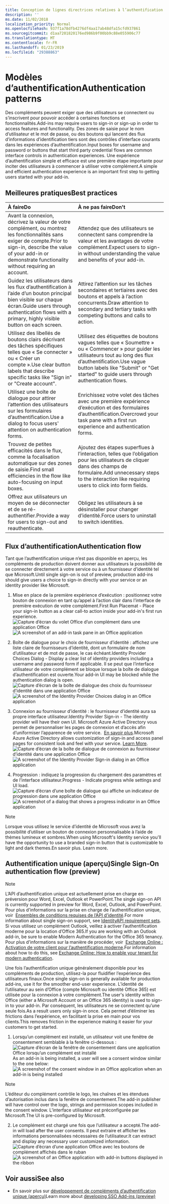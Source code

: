 ```yaml
---
title: Conception de lignes directrices relatives à l’authentification pour les compléments Office
description: ''
ms.date: 11/02/2018
localization_priority: Normal
ms.openlocfilehash: 937f1a78dfb4276df4aa17ab48dfa15cfd937861
ms.sourcegitcommit: d1aa7201820176ed986b9f00bb9c88e055906c77
ms.translationtype: MT
ms.contentlocale: fr-FR
ms.lasthandoff: 01/23/2019
ms.locfileid: "29388863"
---
```

# <a name="authentication-patterns"></a><span data-ttu-id="be419-102">Modèles d’authentification</span><span class="sxs-lookup"><span data-stu-id="be419-102">Authentication patterns</span></span>

<span data-ttu-id="be419-103">Des compléments peuvent exiger que des utilisateurs se connectent ou s’inscrivent pour pouvoir accéder à certaines fonctions et fonctionnalités.</span><span class="sxs-lookup"><span data-stu-id="be419-103">Add-ins may require users to sign-in or sign-up in order to access features and functionality.</span></span> <span data-ttu-id="be419-104">Des zones de saisie pour le nom d’utilisateur et le mot de passe, ou des boutons qui lancent des flux d’informations d’identification tiers sont des contrôles d’interface courants dans les expériences d’authentification.</span><span class="sxs-lookup"><span data-stu-id="be419-104">Input boxes for username and password or buttons that start third party credential flows are common interface controls in authentication experiences.</span></span> <span data-ttu-id="be419-105">Une expérience d’authentification simple et efficace est une première étape importante pour inciter des utilisateurs à commencer à utiliser votre complément.</span><span class="sxs-lookup"><span data-stu-id="be419-105">A simple and efficient authentication experience is an important first step to getting users started with your add-in.</span></span>

## <a name="best-practices"></a><span data-ttu-id="be419-106">Meilleures pratiques</span><span class="sxs-lookup"><span data-stu-id="be419-106">Best practices</span></span>

|<span data-ttu-id="be419-107">À faire</span><span class="sxs-lookup"><span data-stu-id="be419-107">Do</span></span>|<span data-ttu-id="be419-108">À ne pas faire</span><span class="sxs-lookup"><span data-stu-id="be419-108">Don't</span></span>|
|:----|:----|
|<span data-ttu-id="be419-109">Avant la connexion, décrivez la valeur de votre complément, ou montrez les fonctionnalités sans exiger de compte.</span><span class="sxs-lookup"><span data-stu-id="be419-109">Prior to sign-in, describe the value of your add-in or demonstrate functionality without requiring an account.</span></span> |<span data-ttu-id="be419-110">Attendez que des utilisateurs se connectent sans comprendre la valeur et les avantages de votre complément.</span><span class="sxs-lookup"><span data-stu-id="be419-110">Expect users to sign-in without understanding the value and benefits of your add-in.</span></span>|
|<span data-ttu-id="be419-111">Guidez les utilisateurs dans les flux d’authentification à l’aide d’un bouton principal bien visible sur chaque écran.</span><span class="sxs-lookup"><span data-stu-id="be419-111">Guide users through authentication flows with a primary, highly visible button on each screen.</span></span> |<span data-ttu-id="be419-112">Attirez l’attention sur les tâches secondaires et tertiaires avec des boutons et appels à l’action concurrents.</span><span class="sxs-lookup"><span data-stu-id="be419-112">Draw attention to secondary and tertiary tasks with competing buttons and calls to action.</span></span>|
|<span data-ttu-id="be419-113">Utilisez des libellés de boutons clairs décrivant des tâches spécifiques telles que « Se connecter » ou « Créer un compte ».</span><span class="sxs-lookup"><span data-stu-id="be419-113">Use clear button labels that describe specific tasks like "Sign in" or "Create account".</span></span>   |<span data-ttu-id="be419-114">Utilisez des étiquettes de boutons vagues telles que « Soumettre » ou « Commencer » pour guider les utilisateurs tout au long des flux d’authentification.</span><span class="sxs-lookup"><span data-stu-id="be419-114">Use vague button labels like "Submit" or "Get started" to guide users through authentication flows.</span></span>|
|<span data-ttu-id="be419-115">Utilisez une boîte de dialogue pour attirer l’attention des utilisateurs sur les formulaires d’authentification.</span><span class="sxs-lookup"><span data-stu-id="be419-115">Use a dialog to focus users' attention on authentication forms.</span></span>    |<span data-ttu-id="be419-116">Enrichissez votre volet des tâches avec une première expérience d’exécution et des formulaires d’authentification.</span><span class="sxs-lookup"><span data-stu-id="be419-116">Overcrowd your task pane with a first run experience and authentication forms.</span></span>|
|<span data-ttu-id="be419-117">Trouvez de petites efficacités dans le flux, comme la focalisation automatique sur des zones de saisie.</span><span class="sxs-lookup"><span data-stu-id="be419-117">Find small efficiencies in the flow like auto-focusing on input boxes.</span></span> |<span data-ttu-id="be419-118">Ajoutez des étapes superflues à l’interaction, telles que l’obligation pour les utilisateurs de cliquer dans des champs de formulaire.</span><span class="sxs-lookup"><span data-stu-id="be419-118">Add unnecessary steps to the interaction like requiring users to click into form fields.</span></span>|
|<span data-ttu-id="be419-119">Offrez aux utilisateurs un moyen de se déconnecter et de se ré-authentifier.</span><span class="sxs-lookup"><span data-stu-id="be419-119">Provide a way for users to sign-out and reauthenticate.</span></span>    |<span data-ttu-id="be419-120">Obligez les utilisateurs à se désinstaller pour changer d’identité.</span><span class="sxs-lookup"><span data-stu-id="be419-120">Force users to uninstall to switch identities.</span></span>|

## <a name="authentication-flow"></a><span data-ttu-id="be419-121">Flux d’authentification</span><span class="sxs-lookup"><span data-stu-id="be419-121">Authentication flow</span></span>
<span data-ttu-id="be419-122">Tant que l’authentification unique n’est pas disponible en aperçu, les compléments de production doivent donner aux utilisateurs la possibilité de se connecter directement à votre service ou à un fournisseur d’identité tel que Microsoft.</span><span class="sxs-lookup"><span data-stu-id="be419-122">Until single sign-on is out of preview, production add-ins should give users a choice to sign-in directly with your service or an identity provider like Microsoft.</span></span>

1. <span data-ttu-id="be419-123">Mise en place de la première expérience d’exécution : positionnez votre bouton de connexion en tant qu’appel à l’action clair dans l’interface de première exécution de votre complément.</span><span class="sxs-lookup"><span data-stu-id="be419-123">First Run Placemat - Place your sign-in button as a clear call-to action inside your add-in's first run experience.</span></span>
<span data-ttu-id="be419-124">![Capture d’écran du volet Office d’un complément dans une application Office](../images/add-in-fre-value-placemat.png)</span><span class="sxs-lookup"><span data-stu-id="be419-124">![A screenshot of an add-in task pane in an Office application](../images/add-in-fre-value-placemat.png)</span></span>

2. <span data-ttu-id="be419-125">Boîte de dialogue pour le choix de fournisseur d’identité : affichez une liste claire de fournisseurs d’identité, dont un formulaire de nom d’utilisateur et de mot de passe, le cas échéant.</span><span class="sxs-lookup"><span data-stu-id="be419-125">Identity Provider Choices Dialog - Display a clear list of identity providers including a username and password form if applicable.</span></span> <span data-ttu-id="be419-126">Il se peut que l’interface utilisateur de votre complément se bloque lorsque la boîte de dialogue d’authentification est ouverte.</span><span class="sxs-lookup"><span data-stu-id="be419-126">Your add-in UI may be blocked while the authentication dialog is open.</span></span>
<span data-ttu-id="be419-127">![Capture d’écran de la boîte de dialogue des choix du fournisseur d’identité dans une application Office](../images/add-in-auth-choices-dialog.png)</span><span class="sxs-lookup"><span data-stu-id="be419-127">![A screenshot of the Identity Provider Choices dialog in an Office application](../images/add-in-auth-choices-dialog.png)</span></span>



3. <span data-ttu-id="be419-128">Connexion au fournisseur d’identité : le fournisseur d’identité aura sa propre interface utilisateur.</span><span class="sxs-lookup"><span data-stu-id="be419-128">Identity Provider Sign-in - The identity provider will have their own UI.</span></span> <span data-ttu-id="be419-129">Microsoft Azure Active Directory vous permet de personnaliser les pages de connexion et d’accès afin d’uniformiser l’apparence de votre service.  [En savoir plus](https://docs.microsoft.com/azure/active-directory/fundamentals/customize-branding).</span><span class="sxs-lookup"><span data-stu-id="be419-129">Microsoft Azure Active Directory allows customization of sign-in and access panel pages for consistent look and feel with your service. [Learn More](https://docs.microsoft.com/azure/active-directory/fundamentals/customize-branding).</span></span>
<span data-ttu-id="be419-130">![Capture d’écran de la boîte de dialogue de connexion au fournisseur d’identité dans une application Office](../images/add-in-auth-identity-sign-in.png)</span><span class="sxs-lookup"><span data-stu-id="be419-130">![A screenshot of the Identity Provider Sign-in dialog in an Office application](../images/add-in-auth-identity-sign-in.png)</span></span>

4. <span data-ttu-id="be419-131">Progression : indiquez la progression du chargement des paramètres et de l’interface utilisateur.</span><span class="sxs-lookup"><span data-stu-id="be419-131">Progress - Indicate progress while settings and UI load.</span></span>
<span data-ttu-id="be419-132">![Capture d’écran d’une boîte de dialogue qui affiche un indicateur de progression dans une application Office](../images/add-in-auth-modal-interstitial.png)</span><span class="sxs-lookup"><span data-stu-id="be419-132">![A screenshot of a dialog that shows a progress indicator in an Office application](../images/add-in-auth-modal-interstitial.png)</span></span>

> [!NOTE] 
> <span data-ttu-id="be419-133">Lorsque vous utilisez le service d’identité de Microsoft vous avez la possibilité d’utiliser un bouton de connexion personnalisable à l’aide de thèmes lumineux et sombres.</span><span class="sxs-lookup"><span data-stu-id="be419-133">When using Microsoft's Identity service you'll have the opportunity to use a branded sign-in button that is customizable to light and dark themes.</span></span><span data-ttu-id="be419-134">En savoir plus.</span><span class="sxs-lookup"><span data-stu-id="be419-134"> Learn more.</span></span>

## <a name="single-sign-on-authentication-flow-preview"></a><span data-ttu-id="be419-135">Authentification unique (aperçu)</span><span class="sxs-lookup"><span data-stu-id="be419-135">Single Sign-On authentication flow (preview)</span></span>

> [!NOTE]
> <span data-ttu-id="be419-136">L’API d’authentification unique est actuellement prise en charge en préversion pour Word, Excel, Outlook et PowerPoint.</span><span class="sxs-lookup"><span data-stu-id="be419-136">The single sign-on API is currently supported in preview for Word, Excel, Outlook, and PowerPoint.</span></span> <span data-ttu-id="be419-137">Pour plus d’informations sur la prise en charge de l’authentification unique, voir  [Ensembles de conditions requises de l’API d’identité](https://docs.microsoft.com/office/dev/add-ins/reference/requirement-sets/identity-api-requirement-sets).</span><span class="sxs-lookup"><span data-stu-id="be419-137">For more information about single sign-on support, see [IdentityAPI requirement sets](https://docs.microsoft.com/office/dev/add-ins/reference/requirement-sets/identity-api-requirement-sets).</span></span> <span data-ttu-id="be419-138">Si vous utilisez un complément Outlook, veillez à activer l’authentification moderne pour la location d’Office 365.</span><span class="sxs-lookup"><span data-stu-id="be419-138">If you are working with an Outlook add-in, be sure to enable Modern Authentication for the Office 365 tenancy.</span></span> <span data-ttu-id="be419-139">Pour plus d’informations sur la manière de procéder, voir  [Exchange Online : Activation de votre client pour l’authentification moderne](https://social.technet.microsoft.com/wiki/contents/articles/32711.exchange-online-how-to-enable-your-tenant-for-modern-authentication.aspx).</span><span class="sxs-lookup"><span data-stu-id="be419-139">For information about how to do this, see [Exchange Online: How to enable your tenant for modern authentication](https://social.technet.microsoft.com/wiki/contents/articles/32711.exchange-online-how-to-enable-your-tenant-for-modern-authentication.aspx).</span></span>

<span data-ttu-id="be419-140">Une fois l’authentification unique généralement disponible pour les compléments de production, utilisez-la pour fluidifier l’expérience des utilisateurs finaux.</span><span class="sxs-lookup"><span data-stu-id="be419-140">Once single sign-on is generally available for production add-ins, use it for the smoother end-user experience.</span></span> <span data-ttu-id="be419-141">L’identité de l’utilisateur au sein d’Office (compte Microsoft ou identité Office 365) est utilisée pour la connexion à votre complément.</span><span class="sxs-lookup"><span data-stu-id="be419-141">The user's identity within Office (either a Microsoft Account or an Office 365 identity) is used to sign-in to your add-in.</span></span> <span data-ttu-id="be419-142">Par conséquent, les utilisateurs ne se connectent qu’une seule fois.</span><span class="sxs-lookup"><span data-stu-id="be419-142">As a result users only sign-in once.</span></span> <span data-ttu-id="be419-143">Cela permet d’éliminer les frictions dans l’expérience, en facilitant la prise en main pour vos clients.</span><span class="sxs-lookup"><span data-stu-id="be419-143">This removes friction in the experience making it easier for your customers to get started.</span></span>

1. <span data-ttu-id="be419-144">Lorsqu’un complément est installé, un utilisateur voit une fenêtre de consentement semblable à la fenêtre ci-dessous : ![Capture d’écran de la fenêtre de consentement dans une application Office lorsqu’un complément est installé](../images/add-in-auth-SSO-consent-dialog.png)</span><span class="sxs-lookup"><span data-stu-id="be419-144">As an add-in is being installed, a user will see a consent window similar to the one below: ![A screenshot of the consent window in an Office application when an add-in is being installed](../images/add-in-auth-SSO-consent-dialog.png)</span></span>
> [!NOTE]
> <span data-ttu-id="be419-145">L’éditeur du complément contrôle le logo, les chaînes et les étendues d’autorisation inclus dans la fenêtre de consentement.</span><span class="sxs-lookup"><span data-stu-id="be419-145">The add-in publisher will have control over the logo, strings and permission scopes included in the consent window.</span></span> <span data-ttu-id="be419-146">L’interface utilisateur est préconfigurée par Microsoft.</span><span class="sxs-lookup"><span data-stu-id="be419-146">The UI is pre-configured by Microsoft.</span></span>

2. <span data-ttu-id="be419-147">Le complément est chargé une fois que l’utilisateur a accepté.</span><span class="sxs-lookup"><span data-stu-id="be419-147">The add-in will load after the user consents.</span></span> <span data-ttu-id="be419-148">Il peut extraire et afficher les informations personnalisées nécessaires de l’utilisateur.</span><span class="sxs-lookup"><span data-stu-id="be419-148">It can extract and display any necessary user customized information.</span></span>
<span data-ttu-id="be419-149">![Capture d’écran d’une application Office avec les boutons de complément affichés dans le ruban](../images/add-in-ribbon.png)</span><span class="sxs-lookup"><span data-stu-id="be419-149">![A screenshot of an Office application with add-in buttons displayed in the ribbon](../images/add-in-ribbon.png)</span></span>

## <a name="see-also"></a><span data-ttu-id="be419-150">Voir aussi</span><span class="sxs-lookup"><span data-stu-id="be419-150">See also</span></span>
- <span data-ttu-id="be419-151">En savoir plus sur [développement de compléments d’authentification unique (aperçu)](https://docs.microsoft.com/office/dev/add-ins/develop/sso-in-office-add-ins)</span><span class="sxs-lookup"><span data-stu-id="be419-151">Learn more about [developing SSO Add-ins (preview)](https://docs.microsoft.com/office/dev/add-ins/develop/sso-in-office-add-ins)</span></span>
